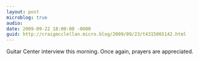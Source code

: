 ```yaml
---
layout: post
microblog: true
audio: 
date: 2009-09-22 18:00:00 -0600
guid: http://craigmcclellan.micro.blog/2009/09/23/t4315065142.html
---
```

Guitar Center interview this morning.  Once again, prayers are appreciated.
